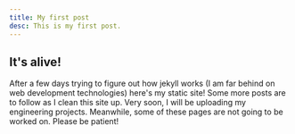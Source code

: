 ```yaml
---
title: My first post
desc: This is my first post.
---
```


## It's alive!

After a few days trying to figure out how jekyll works (I am far behind on web development technologies) here's my static site!
Some more posts are to follow as I clean this site up. Very soon, I will be uploading my engineering projects. Meanwhile, some
of these pages are not going to be worked on. Please be patient!
